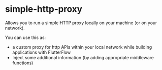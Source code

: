 # simple-http-proxy

Allows you to run a simple HTTP proxy locally on your machine (or on your network).

You can use this as:
* a custom proxy for http APIs within your local network while building applications with FlutterFlow
* Inject some additional information (by adding appropriate middleware functions)
